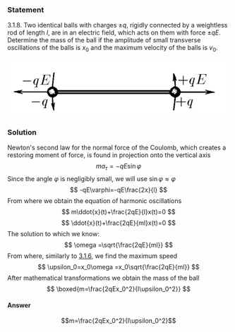 ###  Statement 

$3.1.8.$ Two identical balls with charges $\pm q$, rigidly connected by a weightless rod of length $l$, are in an electric field, which acts on them with force $\pm q E$. Determine the mass of the ball if the amplitude of small transverse oscillations of the balls is $x_0$ and the maximum velocity of the balls is $v_0$. 

![ For problem $3.1.8$ |499x130, 39%](../../img/3.1.8/statement.png)

### Solution

Newton's second law for the normal force of the Coulomb, which creates a restoring moment of force, is found in projection onto the vertical axis $$ ma_\tau =-qE\sin\varphi $$ Since the angle $\varphi$ is negligibly small, we will use $\sin\varphi\approx\varphi$ $$ -qE\varphi=-qE\frac{2x}{l} $$ From where we obtain the equation of harmonic oscillations $$ m\ddot{x}(t)+\frac{2qE}{l}x(t)=0 $$ $$ \ddot{x}(t)+\frac{2qE}{ml}x(t)=0 $$ The solution to which we know: $$ \omega =\sqrt{\frac{2qE}{ml}} $$ From where, similarly to [3.1.6](../3.1.6), we find the maximum speed $$ \upsilon_0=x_0\omega =x_0\sqrt{\frac{2qE}{ml}} $$ After mathematical transformations we obtain the mass of the ball $$ \boxed{m=\frac{2qEx_0^2}{l\upsilon_0^2}} $$ 

#### Answer

$$m=\frac{2qEx_0^2}{l\upsilon_0^2}$$ 
